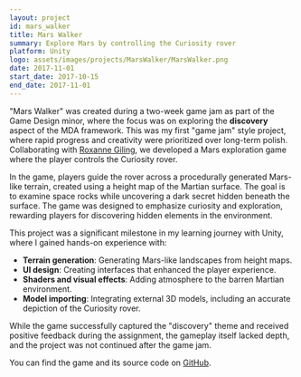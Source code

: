 ```yaml
---
layout: project
id: mars_walker
title: Mars Walker
summary: Explore Mars by controlling the Curiosity rover
platform: Unity
logo: assets/images/projects/MarsWalker/MarsWalker.png
date: 2017-11-01
start_date: 2017-10-15
end_date: 2017-11-01
---
```


"Mars Walker" was created during a two-week game jam as part of the Game Design minor, where the focus was on exploring the **discovery** aspect of the MDA framework. This was my first "game jam" style project, where rapid progress and creativity were prioritized over long-term polish. Collaborating with [Roxanne Giling](https://github.com/Roxanne13579), we developed a Mars exploration game where the player controls the Curiosity rover.

In the game, players guide the rover across a procedurally generated Mars-like terrain, created using a height map of the Martian surface. The goal is to examine space rocks while uncovering a dark secret hidden beneath the surface. The game was designed to emphasize curiosity and exploration, rewarding players for discovering hidden elements in the environment.

This project was a significant milestone in my learning journey with Unity, where I gained hands-on experience with:
- **Terrain generation**: Generating Mars-like landscapes from height maps.
- **UI design**: Creating interfaces that enhanced the player experience.
- **Shaders and visual effects**: Adding atmosphere to the barren Martian environment.
- **Model importing**: Integrating external 3D models, including an accurate depiction of the Curiosity rover.

While the game successfully captured the "discovery" theme and received positive feedback during the assignment, the gameplay itself lacked depth, and the project was not continued after the game jam.

You can find the game and its source code on [GitHub](https://github.com/FlorisDeVries/MarsWalker3D).
